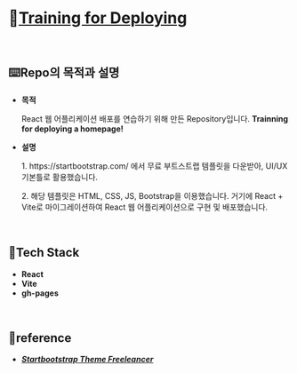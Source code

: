 # 🏡[Training for Deploying](https://k-bokyung.github.io/Training_for_Deploying/)

</br>

## ⌨️Repo의 목적과 설명

- <p><b>목적</b>
  <p>React 웹 어플리케이션 배포를 연습하기 위해 만든 Repository입니다. <b>Trainning for deploying a homepage!</b></p>

- <p><b>설명</b>
  <p>1. https://startbootstrap.com/ 에서 무료 부트스트랩 템플릿을 다운받아, UI/UX 기본틀로 활용했습니다. </p>
  <p> 2. 해당 템플릿은 HTML, CSS, JS, Bootstrap을 이용했습니다. 거기에 React + Vite로 마이그레이션하여 React 웹 어플리케이션으로 구현 및 배포했습니다.</p>

</br>

## 🔨Tech Stack

- **React**
- **Vite**
- **gh-pages**

</br>

## 📜reference

- [**_Startbootstrap Theme Freeleancer_**](https://startbootstrap.com/theme/freelancer)
